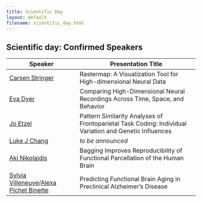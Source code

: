 ```yaml
---
title: Scientific Day
layout: default
filename: scientific_day.html
---
```


## Scientific day: Confirmed Speakers


Speaker | Presentation Title
--------|--------------------
[Carsen Stringer](http://www.gatsby.ucl.ac.uk/~cstringer/)  |  Rastermap: A Visualization Tool for High-dimensional Neural Data
[Eva Dyer](https://dyerlab.gatech.edu/people/pi-profile/)  | Comparing High-Dimensional Neural Recordings Across Time, Space, and Behavior
[Jo Etzel](https://sites.wustl.edu/ccplab/people/jo-etzel/) | Pattern Similarity Analyses of Frontoparietal Task Coding: Individual Variation and Genetic Influences
[Luke J Chang](https://pbs.dartmouth.edu/people/luke-j-chang-0)  | *to be announced*
[Aki Nikolaidis](https://childmind.org/bio/aki-nikolaidis-phd/)  | Bagging Improves Reproducibility of Functional Parcellation of the Human Brain
[Sylvia Villeneuve](http://www.villeneuvelab.com/en/home/)/[Alexa Pichet Binette](https://www.pubfacts.com/author/Alexa+Pichet-Binette) | Predicting Functional Brain Aging in Preclinical Alzheimer’s Disease